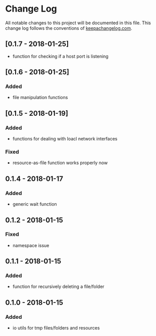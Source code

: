 # Change Log
All notable changes to this project will be documented in this file. This change log follows the conventions of [keepachangelog.com](http://keepachangelog.com/).

## [0.1.7 - 2018-01-25]
- function for checking if a host port is listening

## [0.1.6 - 2018-01-25]
### Added
- file manipulation functions

## [0.1.5 - 2018-01-19]
### Added
- functions for dealing with loacl network interfaces

### Fixed
- resource-as-file function works properly now

## 0.1.4 - 2018-01-17
### Added
- generic wait function

## 0.1.2 - 2018-01-15
### Fixed
- namespace issue

## 0.1.1 - 2018-01-15
### Added
- function for recursively deleting a file/folder

## 0.1.0 - 2018-01-15
### Added
- io utils for tmp files/folders and resources
